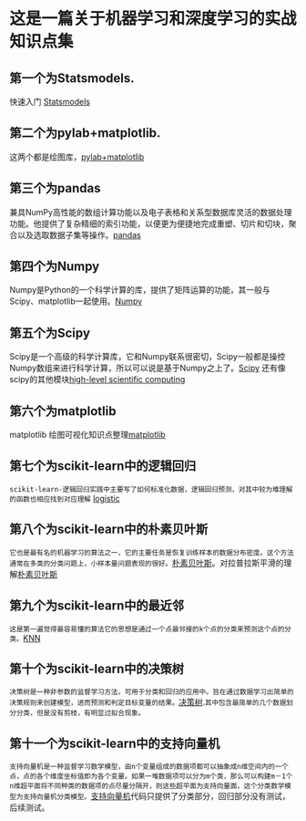 这是一篇关于机器学习和深度学习的实战知识点集
===
## 第一个为Statsmodels.
快速入门 [Statsmodels](http://blog.163.com/bioinfor_cnu/blog/static/1944622372015815103523278/)
## 第二个为pylab+matplotlib.
这两个都是绘图库，[pylab+matplotlib](http://www.cnblogs.com/webary/p/5813855.html)
## 第三个为pandas
兼具NumPy高性能的数组计算功能以及电子表格和关系型数据库灵活的数据处理功能。他提供了复杂精细的索引功能，以便更为便捷地完成重塑、切片和切块，聚合以及选取数据子集等操作。[pandas](http://python.jobbole.com/84416/)
## 第四个为Numpy
Numpy是Python的一个科学计算的库，提供了矩阵运算的功能，其一般与Scipy、matplotlib一起使用。[Numpy](http://www.jb51.net/article/49397.htm)
## 第五个为Scipy
Scipy是一个高级的科学计算库，它和Numpy联系很密切，Scipy一般都是操控Numpy数组来进行科学计算，所以可以说是基于Numpy之上了。[Scipy](http://blog.csdn.net/q583501947/article/details/76735870)
还有像scipy的其他模块[high-level scientific computing](http://www.scipy-lectures.org/intro/scipy.html)
## 第六个为matplotlib
matplotlib 绘图可视化知识点整理[matplotlib](http://python.jobbole.com/85106/)
## 第七个为scikit-learn中的逻辑回归
`scikit-learn-逻辑回归实践中主要写了如何标准化数据，逻辑回归预测，对其中较为难理解的函数也相应找到对应理解` [logistic](http://blog.csdn.net/pipisorry/article/details/52251305)
## 第八个为scikit-learn中的朴素贝叶斯
`它也是最有名的机器学习的算法之一，它的主要任务是恢复训练样本的数据分布密度。这个方法通常在多类的分类问题上，小样本量问题表现的很好。`[朴素贝叶斯](http://blog.csdn.net/pipisorry/article/details/52251305)。对拉普拉斯平滑的理解[朴素贝叶斯](https://yq.aliyun.com/articles/113512)
## 第九个为scikit-learn中的最近邻
`这是第一遍觉得最容易懂的算法它的思想是通过一个点最邻接的k个点的分类来预测这个点的分类。`[KNN](http://blog.itpub.net/29829936/viewspace-2149679/)
## 第十个为scikit-learn中的决策树
`决策树是一种非参数的监督学习方法，可用于分类和回归的应用中。旨在通过数据学习出简单的决策规则来创建模型，进而预测和判定目标变量的结果。`[决策树](https://www.jianshu.com/p/62c5a5c086be).`其中包含最简单的几个数据划分分类，但是没有剪枝，有明显过拟合现象。`
## 第十一个为scikit-learn中的支持向量机
`支持向量机是一种监督学习数学模型，由n个变量组成的数据项都可以抽象成n维空间内的一个点，点的各个维度坐标值即为各个变量。如果一堆数据项可以分为m个类，那么可以构建m－1个n维超平面将不同种类的数据项的点尽量分隔开，则这些超平面为支持向量面，这个分类数学模型为支持向量机分类模型。`[支持向量机](https://www.jianshu.com/p/84015743be01)代码只提供了分类部分，回归部分没有测试，后续测试。

